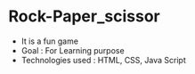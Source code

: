 # Rock-Paper_scissor
- It is a fun game
- Goal : For Learning purpose 
- Technologies used : HTML, CSS, Java Script



